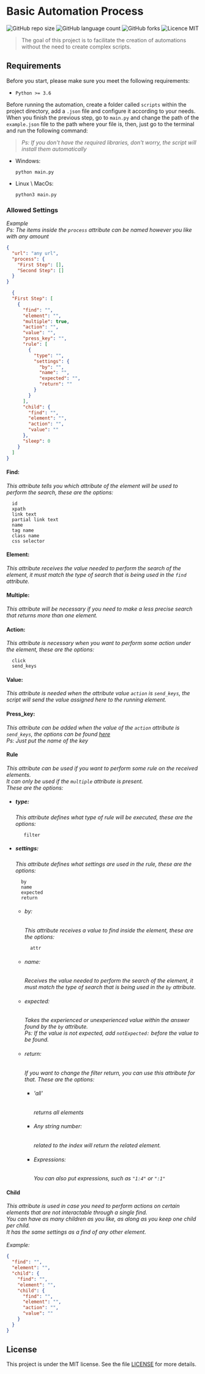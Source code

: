 # Basic Automation Process

![GitHub repo size](https://img.shields.io/github/repo-size/DanielTrivelli/BAP?style=for-the-badge)
![GitHub language count](https://img.shields.io/github/languages/count/DanielTrivelli/BAP?style=for-the-badge)
![GitHub forks](https://img.shields.io/github/forks/DanielTrivelli/BAP?style=for-the-badge)
![Licence MIT](https://img.shields.io/github/license/DanielTrivelli/BAP?style=for-the-badge)

> The goal of this project is to facilitate the creation of automations without the need to create complex scripts.


## Requirements

Before you start, please make sure you meet the following requirements:
* `Python >= 3.6`

Before running the automation, create a folder called `scripts` within the project directory, add a ```.json``` file and configure it according to your needs.
When you finish the previous step, go to ```main.py``` and change the path of the ```example.json``` file to the path where your file is, then, just go to the terminal and run the following command:

> _Ps: If you don't have the required libraries, don't worry, the script will install them automatically_

* Windows:
    ```
    python main.py
    ```
* Linux \ MacOs:
    ```
    python3 main.py
    ```
  

### Allowed Settings

_Example_<br>
_Ps: The items inside the `process` attribute can be named however you like with any amount_

```json
{
  "url": "any url",
  "process": {
    "First Step": [],
    "Second Step": []
  }
}
```

```json
  {
  "First Step": [
    {
      "find": "",
      "element": "",
      "multiple": true,
      "action": "",
      "value": "",
      "press_key": "",
      "rule": [
        {
          "type": "",
          "settings": {
            "by": "",
            "name": "",
            "expected": "",
            "return": ""
          }
        }
      ],
      "child": {
        "find": "",
        "element": "",
        "action": "",
        "value": ""
      },
      "sleep": 0
    }
  ]
}
```

#### Find:
_This attribute tells you which attribute of the element will be used to perform the search, these are the options:_
```text
  id
  xpath
  link text
  partial link text
  name
  tag name
  class name
  css selector
```

#### Element:
_This attribute receives the value needed to perform the search of the element, it must match the type of search that is being used in the ```find``` attribute._

#### Multiple:
_This attribute will be necessary if you need to make a less precise search that returns more than one element._

#### Action:
_This attribute is necessary when you want to perform some action under the element, these are the options:_
```text
  click
  send_keys
```

#### Value:
_This attribute is needed when the attribute value ``action`` is ``send_keys``, the script will send the value assigned here to the running element._

#### Press_key:
_This attribute can be added when the value of the ``action`` attribute is ``send_keys``, the options can be found [here](https://selenium-python.readthedocs.io/api.html#module-selenium.webdriver.common.keys)_<br>
_Ps: Just put the name of the key_

#### Rule
_This attribute can be used if you want to perform some rule on the received elements.<br>
It can only be used if the `multiple` attribute is present.<br>
These are the options:_
* ##### type:
    _This attribute defines what type of rule will be executed, these are the options:<br>_
   ```
      filter
    ```
* ##### settings:
    _This attribute defines what settings are used in the rule, these are the options:_
    ````text
      by
      name
      expected
      return
    ````

  * ###### by:
    _This attribute receives a value to find inside the element, these are the options:_
    ````text
      attr
    ````
  * ###### name:
    _Receives the value needed to perform the search of the element, it must match the type of search that is being used in the ```by``` attribute._
  * ###### expected:
    _Takes the experienced or unexperienced value within the answer found by the ``by`` attribute.<br>
    Ps: If the value is not expected, add ```notExpected:``` before the value to be found._
  * ###### return:
    _If you want to change the filter return, you can use this attribute for that.
     These are the options:_
    * ###### 'all'
      _returns all elements_
    * ###### Any string number:
      _related to the index will return the related element._
    * ###### Expressions:
      _You can also put expressions, such as `"1:4"` or `":1"`_


#### Child
_This attribute is used in case you need to perform actions on certain elements that are not interactable through a single find.<br>
You can have as many children as you like, as along as you keep one child per child.<br>
It has the same settings as a find of any other element._<br><br>
 _Example:_
```json
{
  "find": "",
  "element": "",
  "child": {
    "find": "",
    "element": "",
    "child": {
      "find": "",
      "element": "",
      "action": "",
      "value": ""
    }
  }  
}

```



## License
This project is under the MIT license. See the file [LICENSE](LICENSE.md) for more details.

